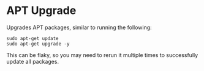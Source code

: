 APT Upgrade
=========

Upgrades APT packages, similar to running the following:
```
sudo apt-get update
sudo apt-get upgrade -y
```
This can be flaky, so you may need to rerun it multiple times to successfully update all packages.